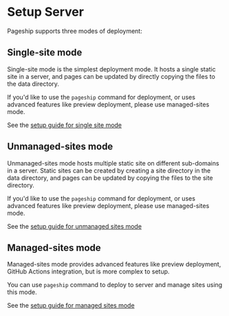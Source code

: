 # Setup Server

Pageship supports three modes of deployment:


## Single-site mode

Single-site mode is the simplest deployment mode.
It hosts a single static site in a server, and pages can be updated by directly
copying the files to the data directory.

If you'd like to use the `pageship` command for deployment, or uses advanced
features like preview deployment, please use managed-sites mode.

See the [setup guide for single site mode](./setup/single-site.md)


## Unmanaged-sites mode

Unmanaged-sites mode hosts multiple static site on different sub-domains in a
server. Static sites can be created by creating a site directory in the 
data directory, and pages can be updated by copying the files to the site
directory.

If you'd like to use the `pageship` command for deployment, or uses advanced
features like preview deployment, please use managed-sites mode.

See the [setup guide for unmanaged sites mode](./setup/unmanaged-sites.md)


## Managed-sites mode

Managed-sites mode provides advanced features like preview deployment, GitHub
Actions integration, but is more complex to setup.

You can use `pageship` command to deploy to server and manage sites using this
mode.

See the [setup guide for managed sites mode](./setup/managed-sites.md)

